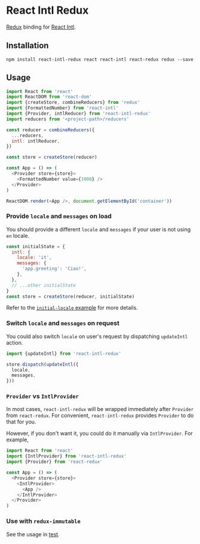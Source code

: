 React Intl Redux
=========================

[Redux](https://github.com/reactjs/redux) binding for [React Intl](https://github.com/yahoo/react-intl).

## Installation

```
npm install react-intl-redux react react-intl react-redux redux --save
```

## Usage

<!-- eslint-env browser -->
<!-- eslint-disable no-undef -->

```js
import React from 'react'
import ReactDOM from 'react-dom'
import {createStore, combineReducers} from 'redux'
import {FormattedNumber} from 'react-intl'
import {Provider, intlReducer} from 'react-intl-redux'
import reducers from '<project-path>/reducers'

const reducer = combineReducers({
  ...reducers,
  intl: intlReducer,
})

const store = createStore(reducer)

const App = () => (
  <Provider store={store}>
    <FormattedNumber value={1000} />
  </Provider>
)

ReactDOM.render(<App />, document.getElementById('container'))
```

### Provide `locale` and `messages` on load

You should provide a different `locale` and `messages` if your user is not using `en` locale.

<!-- eslint-disable no-undef, no-unused-vars -->

```js
const initialState = {
  intl: {
    locale: 'it',
    messages: {
      'app.greeting': 'Ciao!',
    },
  },
  // ...other initialState
}
const store = createStore(reducer, initialState)
```

Refer to the [`initial-locale` example](https://github.com/ratson/react-intl-redux/tree/master/examples/initial-locale) for more details.

### Switch `locale` and `messages` on request

You could also switch `locale` on user's request by dispatching `updateIntl` action.

<!-- eslint-disable no-undef -->

```js
import {updateIntl} from 'react-intl-redux'

store.dispatch(updateIntl({
  locale,
  messages,
}))
```

### `Provider` vs `IntlProvider`

In most cases, `react-intl-redux` will be wrapped immediately after `Provider` from `react-redux`. For convenient, `react-intl-redux` provides `Provider` to do that for you.

However, if you don't want it, you could do it manually via `IntlProvider`. For example,

<!-- eslint-disable no-undef -->

```js
import React from 'react'
import {IntlProvider} from 'react-intl-redux'
import {Provider} from 'react-redux'

const App = () => (
  <Provider store={store}>
    <IntlProvider>
      <App />
    </IntlProvider>
  </Provider>
)
```

### Use with `redux-immutable`

See the usage in [test](https://github.com/ratson/react-intl-redux/blob/master/test/immutable.spec.js).
